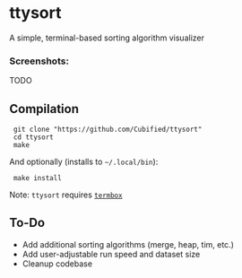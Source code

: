 # ttysort

A simple, terminal-based sorting algorithm visualizer

### Screenshots:

TODO

## Compilation

     git clone "https://github.com/Cubified/ttysort"
     cd ttysort
     make

And optionally (installs to `~/.local/bin`):

     make install

Note:  `ttysort` requires [`termbox`](https://github.com/nsf/termbox)

## To-Do
- Add additional sorting algorithms (merge, heap, tim, etc.)
- Add user-adjustable run speed and dataset size
- Cleanup codebase
